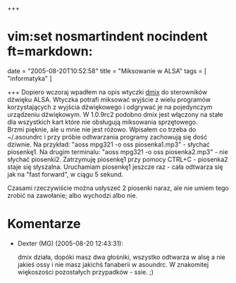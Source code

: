 +++
# vim:set nosmartindent nocindent ft=markdown:
date = "2005-08-20T10:52:58"
title = "Miksowanie w ALSA"
tags = [ "informatyka" ]

+++
Dopiero wczoraj wpadłem na opis wtyczki
[dmix](http://alsa.opensrc.org/index.php?page=DmixPlugin) do sterowników
dźwięku ALSA. Wtyczka potrafi miksować wyjście z wielu programów
korzystających z wyjścia dźwiękowego i odgrywać je na pojedynczym urządzeniu
dźwiękowym. W 1.0.9rc2 podobno dmix jest włączony na stałe dla wszystkich kart
które nie obsługują miksowania sprzętowego.  
Brzmi pięknie, ale u mnie nie jest różowo. Wpisałem co trzeba do ~/.asoundrc i
przy próbie odtwarzania programy zachowują się dość dziwnie. Na przykład:
"aoss mpg321 -o oss piosenka1.mp3" - słychać piosenkę1. Na drugim terminalu:
"aoss mpg321 -o oss piosenka2.mp3" \- nie słychać piosenki2. Zatrzymuję
piosenkę1 przy pomocy CTRL+C - piosenka2 staje się słyszalna. Uruchamiam
piosenkę1 jeszcze raz - cała odtwarza się jak na "fast forward", w ciągu 5
sekund.  

Czasami rzeczywiście można usłyszeć 2 piosenki naraz, ale nie umiem tego
zrobić na zawołanie; albo wychodzi albo nie.

# Komentarze

* Dexter (MG) (2005-08-20 12:43:31): <p>dmix działa, dopóki masz dwa głośniki,
  wszystko odtwarza w alsę a nie jakieś ossy i nie masz jakichś fanaberii w
  asoundrc. W znakomitej więkoszości pozostałych przypadków - ssie. ;)</p>
